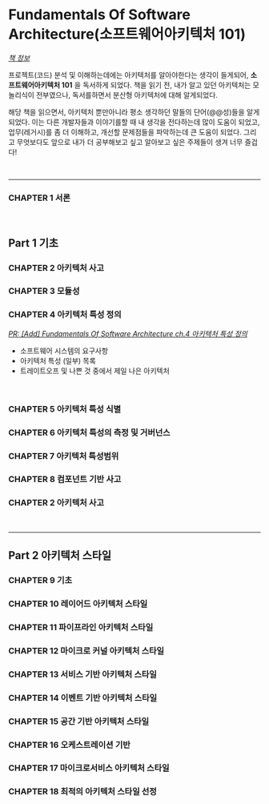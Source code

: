 # **Fundamentals Of Software Architecture(소프트웨어아키텍처 101)**

*[책 정보](http://www.yes24.com/Product/Goods/104491433)*

프로젝트(코드) 분석 및 이해하는데에는 아키텍처를 알아야한다는 생각이 들게되어, **소프트웨어아키텍처 101** 을 독서하게 되었다. 
책을 읽기 전, 내가 알고 있던 아키텍처는 모놀리식이 전부였으나, 독서를하면서 분산형 아키텍처에 대해 알게되었다. 

해당 책을 읽으면서, 아키텍처 뿐만아니라 평소 생각하던 말들의 단어(@@성)들을 알게 되었다. 이는 다른 개발자들과 이야기를할 때 내 생각을 전다하는데 많이 도움이 되었고, 업무(레거시)를 좀 더 이해하고, 개선할 문제점들을 파악하는데 큰 도움이 되었다. 그리고 무엇보다도 앞으로 내가 더 공부해보고 싶고 알아보고 싶은 주제들이 생겨 너무 즐겁다!

<br><hr>

### **CHAPTER 1 서론**

<br>

## Part 1 기초

### **CHAPTER 2 아키텍처 사고**

### **CHAPTER 3 모듈성**

### **CHAPTER 4 아키텍처 특성 정의**

*[PR: [Add] Fundamentals Of Software Architecture ch.4 아키텍처 특성 정의](https://github.com/KEEMSY/STUDY/pull/91)*

- 소프트웨어 시스템의 요구사항
- 아키텍처 특성 (일부) 목록
- 트레이트오프 및 나쁜 것 중에서 제일 나은 아키텍처

<br>

### **CHAPTER 5 아키텍처 특성 식별**

### **CHAPTER 6 아키텍처 특성의 측정 및 거버넌스**

### **CHAPTER 7 아키텍처 특성범위**

### **CHAPTER 8 컴포넌트 기반 사고**

### **CHAPTER 2 아키텍처 사고**

<br><hr>

## Part 2 아키텍처 스타일

### **CHAPTER 9 기초**

### **CHAPTER 10 레이어드 아키텍처 스타일**

### **CHAPTER 11 파이프라인 아키텍처 스타일**

### **CHAPTER 12 마이크로 커널 아키텍처 스타일**

### **CHAPTER 13 서비스 기반 아키텍처 스타일**

### **CHAPTER 14 이벤트 기반 아키텍처 스타일**

### **CHAPTER 15 공간 기반 아키텍처 스타일**

### **CHAPTER 16 오케스트레이션 기반**

### **CHAPTER 17 마이크로서비스 아키텍처 스타일**

### **CHAPTER 18 최적의 아키텍처 스타일 선정**



